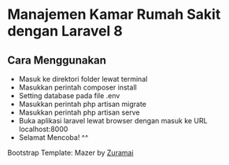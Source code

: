 <p align="center">
   <h1>Manajemen Kamar Rumah Sakit dengan Laravel 8</h1>
</p>

## Cara Menggunakan
- Masuk ke direktori folder lewat terminal
- Masukkan perintah composer install
- Setting database pada file .env
- Masukkan perintah php artisan migrate
- Masukkan perintah php artisan serve
- Buka aplikasi laravel lewat browser dengan masuk ke URL localhost:8000
- Selamat Mencoba! ^^ 

Bootstrap Template: Mazer by <a href="https://github.com/zuramai/mazer">Zuramai</a>
